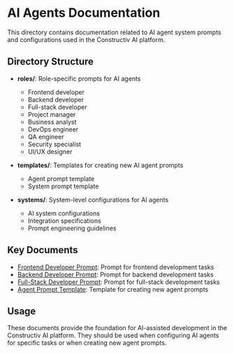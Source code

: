 # AI Agents Documentation

This directory contains documentation related to AI agent system prompts and configurations used in the Constructiv AI platform.

## Directory Structure

- **roles/**: Role-specific prompts for AI agents
  - Frontend developer
  - Backend developer
  - Full-stack developer
  - Project manager
  - Business analyst
  - DevOps engineer
  - QA engineer
  - Security specialist
  - UI/UX designer
  
- **templates/**: Templates for creating new AI agent prompts
  - Agent prompt template
  - System prompt template
  
- **systems/**: System-level configurations for AI agents
  - AI system configurations
  - Integration specifications
  - Prompt engineering guidelines

## Key Documents

- [Frontend Developer Prompt](roles/nextjs-frontend-assistant-prompt.md): Prompt for frontend development tasks
- [Backend Developer Prompt](roles/backend-developer-prompt.md): Prompt for backend development tasks
- [Full-Stack Developer Prompt](roles/full-stack-developer-prompt.md): Prompt for full-stack development tasks
- [Agent Prompt Template](templates/agent-prompt-template.md): Template for creating new agent prompts

## Usage

These documents provide the foundation for AI-assisted development in the Constructiv AI platform. They should be used when configuring AI agents for specific tasks or when creating new agent prompts. 